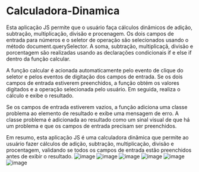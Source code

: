 # Calculadora-Dinamica
Esta aplicação JS permite que o usuário faça cálculos dinâmicos de adição, subtração, multiplicação, divisão e procenagem. Os dois campos de entrada para números e o seletor de operação são selecionados usando o método document.querySelector. A soma, subtração, multiplicaçã, divisão e porcentagem são realizadas usando as declarações condicionais if e else if dentro da função calcular.

A função calcular é acionada automaticamente pelo evento de clique do seletor e pelos eventos de digitação dos campos de entrada. Se os dois campos de entrada estiverem preenchidos, a função obtém os valores digitados e a operação selecionada pelo usuário. Em seguida, realiza o cálculo e exibe o resultado.

Se os campos de entrada estiverem vazios, a função adiciona uma classe problema ao elemento de resultado e exibe uma mensagem de erro. A classe problema é adicionada ao resultado como um sinal visual de que há um problema e que os campos de entrada precisam ser preenchidos.

Em resumo, esta aplicação JS é uma calculadora dinâmica que permite ao usuário fazer cálculos de adição, subtração, multiplicação, divisão e procentagem, validando se todos os campos de entrada estão preenchidos antes de exibir o resultado.
![image](https://user-images.githubusercontent.com/126690327/225430997-66c8fcba-7a71-4805-adf3-75ba1746cb0c.png)
![image](https://user-images.githubusercontent.com/126690327/225431033-25e49db2-bc74-40d9-a0e2-9944153a3d42.png)
![image](https://user-images.githubusercontent.com/126690327/225431052-e84900bf-3c65-4d24-b2c5-e0cf7faecd72.png)
![image](https://user-images.githubusercontent.com/126690327/225431071-d3b51ada-18e7-413b-a3a7-c6e57412b000.png)
![image](https://user-images.githubusercontent.com/126690327/225431110-d761368f-58f0-4134-ad42-7d0578a9c860.png)
![image](https://user-images.githubusercontent.com/126690327/225431149-ab03cc7b-975f-4b66-8678-9eab05a9789c.png)
